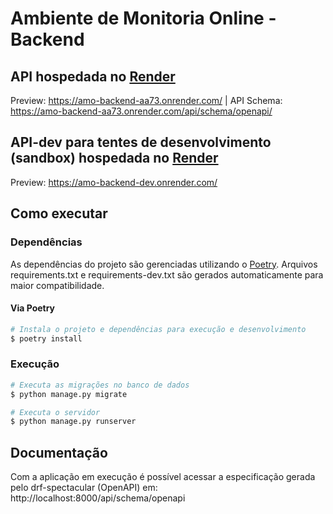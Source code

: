 # Ambiente de Monitoria Online - Backend
## API hospedada no [Render](https://render.com/)
Preview: https://amo-backend-aa73.onrender.com/ | API Schema: https://amo-backend-aa73.onrender.com/api/schema/openapi/

## API-dev para tentes de desenvolvimento (sandbox) hospedada no [Render](https://render.com/)
Preview: https://amo-backend-dev.onrender.com/

## Como executar
### Dependências
As dependências do projeto são gerenciadas utilizando o [Poetry](https://python-poetry.org). Arquivos requirements.txt e requirements-dev.txt são gerados automaticamente para maior compatibilidade.
#### Via Poetry
```bash
# Instala o projeto e dependências para execução e desenvolvimento
$ poetry install
```


### Execução
```bash
# Executa as migrações no banco de dados
$ python manage.py migrate

# Executa o servidor
$ python manage.py runserver
```

## Documentação
Com a aplicação em execução é possível acessar a especificação gerada pelo drf-spectacular (OpenAPI) em: http://localhost:8000/api/schema/openapi
